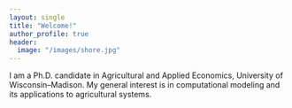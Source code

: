 ```yaml
---
layout: single
title: "Welcome!"
author_profile: true
header:
  image: "/images/shore.jpg"
---
```


I am a Ph.D. candidate in Agricultural and Applied Economics, University of Wisconsin–Madison. My general interest is in computational modeling and its applications to agricultural systems.
